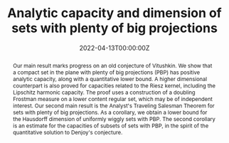﻿---
title: "Analytic capacity and dimension of sets with plenty of big projections"

# Authors
# If you created a profile for a user (e.g. the default `admin` user), write the username (folder name) here 
# and it will be replaced with their full name and linked to their profile.
authors:
- D. Dąbrowski
- M. Villa

date: "2022-04-13T00:00:00Z"
doi: ""

# Schedule page publish date (NOT publication's date).
publishDate: "2017-01-01T00:00:00Z"

# Publication type.
# Legend: 0 = Uncategorized; 1 = Conference paper; 2 = Journal article;
# 3 = Preprint / Working Paper; 4 = Report; 5 = Book; 6 = Book section;
# 7 = Thesis; 8 = Patent
publication_types: ["2"]

# Publication name and optional abbreviated publication name.
publication: To appear in Trans. Amer. Math. Soc.
publication_short: To appear in Trans. Amer. Math. Soc

abstract: "Our main result marks progress on an old conjecture of Vitushkin. We show that a compact set in the plane with plenty of big projections (PBP) has positive analytic capacity, along with a quantitative lower bound. A higher dimensional counterpart is also proved for capacities related to the Riesz kernel, including the Lipschitz harmonic capacity. The proof uses a construction of a doubling Frostman measure on a lower content regular set, which may be of independent interest. Our second main result is the Analyst's Traveling Salesman Theorem for sets with plenty of big projections. As a corollary, we obtain a lower bound for the Hausdorff dimension of uniformly wiggly sets with PBP. The second corollary is an estimate for the capacities of subsets of sets with PBP, in the spirit of the quantitative solution to Denjoy's conjecture."
# Summary. An optional shortened abstract.
# summary: Lorem ipsum dolor sit amet, consectetur adipiscing elit. Duis posuere tellus ac convallis placerat. Proin tincidunt magna sed ex sollicitudin condimentum.

tags: []

# Display this page in the Featured widget?
featured: false

# Custom links (uncomment lines below)
links:
- name: "arXiv"
  url: "https://arxiv.org/abs/2204.05804"

url_pdf: ''
url_code: ''
url_dataset: ''
url_poster: ''
url_project: ''
url_slides: ''
url_source: ''
url_video: ''
url_preprint: ''

# Featured image
# To use, add an image named `featured.jpg/png` to your page's folder. 
# image:
#  caption: 'Image credit: [**Unsplash**](https://unsplash.com/photos/pLCdAaMFLTE)'
#  focal_point: ""
#  preview_only: false

# Associated Projects (optional).
#   Associate this publication with one or more of your projects.
#   Simply enter your project's folder or file name without extension.
#   E.g. `internal-project` references `content/project/internal-project/index.md`.
#   Otherwise, set `projects: []`.
# projects:
# - example

# Slides (optional).
#   Associate this publication with Markdown slides.
#   Simply enter your slide deck's filename without extension.
#   E.g. `slides: "example"` references `content/slides/example/index.md`.
#   Otherwise, set `slides: ""`.
# slides: example
---
